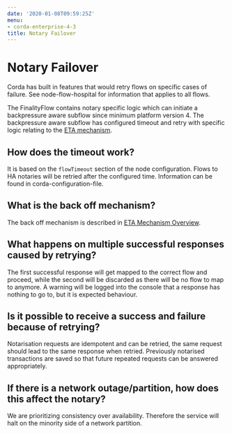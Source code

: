 ```yaml
---
date: '2020-01-08T09:59:25Z'
menu:
- corda-enterprise-4-3
title: Notary Failover
---
```



# Notary Failover

Corda has built in features that would retry flows on specific cases of failure. See node-flow-hospital for information
            that applies to all flows.

The FinalityFlow contains notary specific logic which can initiate a backpressure aware subflow since minimum platform version 4.
            The backpressure aware subflow has configured timeout and retry with specific logic relating
            to the [ETA mechanism](eta-mechanism.md).


## How does the timeout work?

It is based on the `flowTimeout` section of the node configuration. Flows to HA notaries will be retried after the configured
                time. Information can be found in corda-configuration-file.


## What is the back off mechanism?

The back off mechanism is described in [ETA Mechanism Overview](eta-mechanism.md).


## What happens on multiple successful responses caused by retrying?

The first successful response will get mapped to the correct flow and proceed, while the second will be discarded as there will
                be no flow to map to anymore. A warning will be logged into the console that a response has nothing to go to, but it is expected
                behaviour.


## Is it possible to receive a success and failure because of retrying?

Notarisation requests are idempotent and can be retried, the same request should lead to the same response when retried.
                Previously notarised transactions are saved so that future repeated requests can be answered appropriately.


## If there is a network outage/partition, how does this affect the notary?

We are prioritizing consistency over availability. Therefore the service will halt on the minority side of a network partition.


